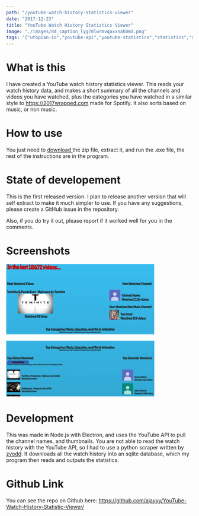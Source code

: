 ```yaml
---
path: "/youtube-watch-history-statistics-viewer"
date: "2017-12-23"
title: "YouTube Watch History Statistics Viewer"
image: "./images/84_caption_lyg7mlwrmvqaxxnak0md.png"
tags: '["utopian-io","youtube-api","youtube-statistics","statistics","year-in-review"]'
---
```


# What is this

I have created a YouTube watch history statistics viewer. This reads your watch history data, and makes a short summary of all the channels and videos you have watched, plus the categories you have watched in a similar style to https://2017wrapped.com made for Spotify. It also sorts based on music, or non music.

# How to use

You just need to [download ](https://github.com/ajayyy/YouTube-Watch-History-Statistic-Viewer/releases) the zip file, extract it, and run the .exe file, the rest of the instructions are in the program.

# State of developement

This is the first released version. I plan to release another version that will self extract to make it much simpler to use. If you have any suggestions, please create a GitHub issue in the repository.

Also, if you do try it out, please report if it worked well for you in the comments.

# Screenshots

![screenshot1.png](./images/lyg7mlwrmvqaxxnak0md.png)

![screenshot2.png](./images/tcto9mxfvflfa0vl66ai.png)


# Development

This was made in Node.js with Electron, and uses the YouTube API to pull the channel names, and thumbnails. You are not able to read the watch history with the YouTube API, so I had to use a python scraper written by [zvodd](https://github.com/zvodd/Youtube-Watch-History-Scraper). It downloads all the watch history into an sqlite database, which my program then reads and outputs the statistics.

# Github Link

You can see the repo on Github here: https://github.com/ajayyy/YouTube-Watch-History-Statistic-Viewer/

